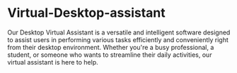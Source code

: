 # Virtual-Desktop-assistant
Our Desktop Virtual Assistant is a versatile and intelligent software designed to assist users in performing various tasks efficiently and conveniently right from their desktop environment. Whether you're a busy professional, a student, or someone who wants to streamline their daily activities, our virtual assistant is here to help.
